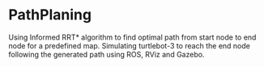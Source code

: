 # PathPlaning
Using Informed RRT* algorithm to find optimal path from start node to end node for a predefined map. Simulating turtlebot-3 to reach the end node following the generated path using ROS, RViz and Gazebo.
